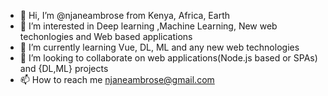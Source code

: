 - 👋 Hi, I’m @njaneambrose from Kenya, Africa, Earth
- 👀 I’m interested in Deep learning ,Machine Learning, New web techonlogies and Web based applications
- 🌱 I’m currently learning Vue, DL, ML and any new web technologies 
- 💞️ I’m looking to collaborate on web applications(Node.js based or SPAs) and {DL,ML} projects  
- 📫 How to reach me njaneambrose@gmail.com

<!---
njaneambrose/njaneambrose is a ✨ special ✨ repository because its `README.md` (this file) appears on your GitHub profile.
You can click the Preview link to take a look at your changes.
--->
